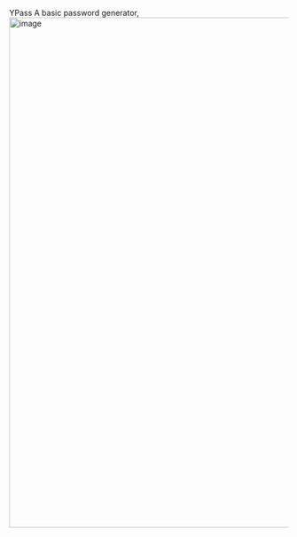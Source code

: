 YPass
A basic password generator,
<img width="1920" height="918" alt="image" src="https://github.com/user-attachments/assets/e80ec377-d176-4f50-b739-a89ff2a4260a" />
